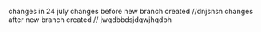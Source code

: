 changes in 24 july 
changes before new branch created
//dnjsnsn
changes after new branch created
// jwqdbbdsjdqwjhqdbh